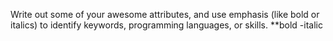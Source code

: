 Write out some of your awesome attributes, and use emphasis (like bold or italics) to identify keywords, programming languages, or skills. 
**bold
-italic

